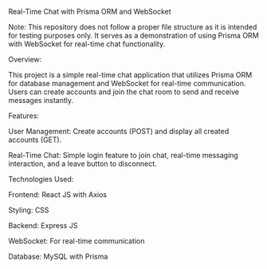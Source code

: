 Real-Time Chat with Prisma ORM and WebSocket

Note: This repository does not follow a proper file structure as it is intended for testing purposes only. It serves as a demonstration of using Prisma ORM with WebSocket for real-time chat functionality.

Overview:

This project is a simple real-time chat application that utilizes Prisma ORM for database management and WebSocket for real-time communication. Users can create accounts and join the chat room to send and receive messages instantly.

Features:

User Management: Create accounts (POST) and display all created accounts (GET).

Real-Time Chat: Simple login feature to join chat, real-time messaging interaction, and a leave button to disconnect.

Technologies Used:

Frontend: React JS with Axios

Styling: CSS

Backend: Express JS

WebSocket: For real-time communication

Database: MySQL with Prisma
